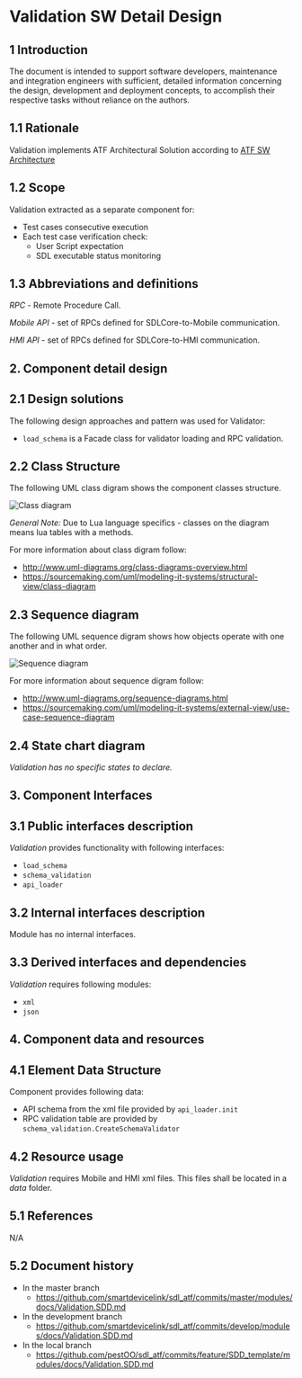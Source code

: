 # Validation SW Detail Design

## 1 Introduction
The document is intended to support software developers,
maintenance and integration engineers with sufficient,
detailed information concerning the design, development and
deployment concepts, to accomplish their respective tasks without reliance on the authors.

## 1.1 Rationale
Validation implements ATF Architectural Solution according to [ATF SW Architecture](https://smartdevicelink.com/en/guides/pull_request/93dee199f30303b4b26ec9a852c1f5261ff0735d/atf/components-view/#test-base)

## 1.2 Scope
Validation extracted as a separate component for:

- Test cases consecutive execution
- Each test case verification check:
  - User Script expectation
  - SDL executable status monitoring

## 1.3 Abbreviations and definitions

*RPC* - Remote Procedure Call.

*Mobile API* -  set of RPCs defined for SDLCore-to-Mobile communication.

*HMI API* -  set of RPCs defined for SDLCore-to-HMI communication.

## 2. Component detail design
## 2.1 Design solutions
The following design approaches and pattern was used for Validator:

- `load_schema` is a Facade class for validator loading and RPC validation.

## 2.2 Class Structure
The following UML class digram shows the component classes structure.

![Class diagram](../../../modules/docs/assets/validation_class_diagram.svg)

*General Note:* Due to Lua language specifics - classes on the diagram means lua tables with a methods.

For more information about class digram follow:

- <http://www.uml-diagrams.org/class-diagrams-overview.html>
- <https://sourcemaking.com/uml/modeling-it-systems/structural-view/class-diagram>

## 2.3 Sequence diagram
The following UML sequence digram shows how objects operate with one another and in what order.

![Sequence diagram](../../../modules/docs/assets/validation_seq_diagram.svg)

For more information about sequence digram follow:

- <http://www.uml-diagrams.org/sequence-diagrams.html>
- <https://sourcemaking.com/uml/modeling-it-systems/external-view/use-case-sequence-diagram>

## 2.4 State chart diagram
*Validation has no specific states to declare.*

## 3. Component Interfaces
## 3.1 Public interfaces description
*Validation* provides functionality with following interfaces:

- `load_schema`
- `schema_validation`
- `api_loader`

## 3.2 Internal interfaces description
Module has no internal interfaces.

## 3.3 Derived interfaces and dependencies
*Validation* requires following modules:

- `xml`
- `json`

## 4. Component data and resources
## 4.1 Element Data Structure
Component provides following data:

- API schema from the xml file provided by `api_loader.init`
- RPC validation table are provided by `schema_validation.CreateSchemaValidator`


## 4.2 Resource usage
*Validation* requires Mobile and HMI xml files.
This files shall be located in a *data* folder.

## 5.1 References
N/A

## 5.2 Document history

- In the master branch
  - <https://github.com/smartdevicelink/sdl_atf/commits/master/modules/docs/Validation.SDD.md>
- In the development branch
  - <https://github.com/smartdevicelink/sdl_atf/commits/develop/modules/docs/Validation.SDD.md>
- In the local branch
  - <https://github.com/pestOO/sdl_atf/commits/feature/SDD_template/modules/docs/Validation.SDD.md>